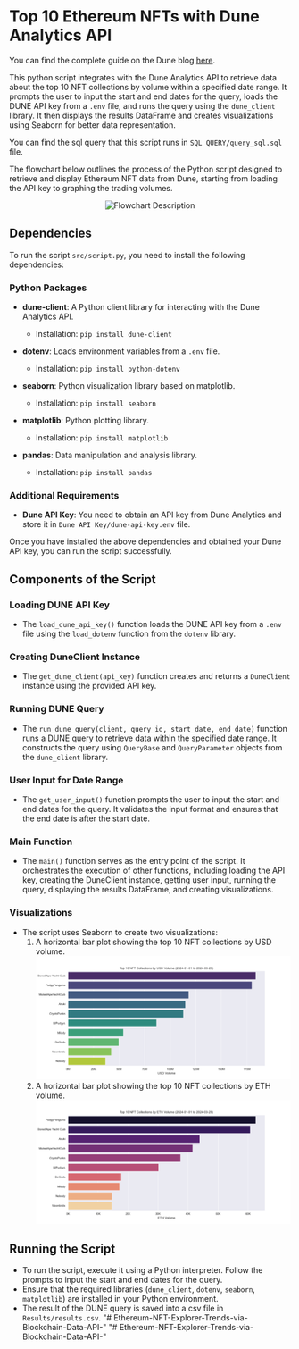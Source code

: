 # Top 10 Ethereum NFTs with Dune Analytics API

You can find the complete guide on the Dune blog [here](https://dune.com/blog/complete-guide-analyzing-the-top-10-ethereum-nfts-using-dune-api).

This python script integrates with the Dune Analytics API to retrieve data about the top 10 NFT collections by volume within a specified date range. It prompts the user to input the start and end dates for the query, loads the DUNE API key from a `.env` file, and runs the query using the `dune_client` library. It then displays the results DataFrame and creates visualizations using Seaborn for better data representation.

You can find the sql query that this script runs in `SQL QUERY/query_sql.sql` file.

The flowchart below outlines the process of the Python script designed to retrieve and display Ethereum NFT data from Dune, starting from loading the API key to graphing the trading volumes.
<p align="center">
  <img src="https://github.com/Toufik-BHM/Top-10-Ethereum-NFTs-with-Dune-Analytics-API/assets/157906071/ef2ece8f-de53-4761-af12-dcc31274d430" alt="Flowchart Description" width="600"/>
</p>

## Dependencies

To run the script `src/script.py`, you need to install the following dependencies:

### Python Packages

- **dune-client**: A Python client library for interacting with the Dune Analytics API.
  - Installation: `pip install dune-client`

- **dotenv**: Loads environment variables from a `.env` file.
  - Installation: `pip install python-dotenv`

- **seaborn**: Python visualization library based on matplotlib.
  - Installation: `pip install seaborn`

- **matplotlib**: Python plotting library.
  - Installation: `pip install matplotlib`

- **pandas**: Data manipulation and analysis library.
  - Installation: `pip install pandas`

### Additional Requirements

- **Dune API Key**: You need to obtain an API key from Dune Analytics and store it in `Dune API Key/dune-api-key.env` file.

Once you have installed the above dependencies and obtained your Dune API key, you can run the script successfully.



## Components of the Script

### Loading DUNE API Key
- The `load_dune_api_key()` function loads the DUNE API key from a `.env` file using the `load_dotenv` function from the `dotenv` library.

### Creating DuneClient Instance
- The `get_dune_client(api_key)` function creates and returns a `DuneClient` instance using the provided API key.

### Running DUNE Query
- The `run_dune_query(client, query_id, start_date, end_date)` function runs a DUNE query to retrieve data within the specified date range. It constructs the query using `QueryBase` and `QueryParameter` objects from the `dune_client` library.

### User Input for Date Range
- The `get_user_input()` function prompts the user to input the start and end dates for the query. It validates the input format and ensures that the end date is after the start date.

### Main Function
- The `main()` function serves as the entry point of the script. It orchestrates the execution of other functions, including loading the API key, creating the DuneClient instance, getting user input, running the query, displaying the results DataFrame, and creating visualizations.

### Visualizations
- The script uses Seaborn to create two visualizations:
  1. A horizontal bar plot showing the top 10 NFT collections by USD volume.
  ![Top 10 NFT Collections by USD Volume](<images/Top 10 NFT Collections by USD Volume.png>)
  2. A horizontal bar plot showing the top 10 NFT collections by ETH volume.
  ![Top 10 NFT Collections by ETH Volume](<images/Top 10 NFT Collections by ETH Volume.png>)
## Running the Script
- To run the script, execute it using a Python interpreter. Follow the prompts to input the start and end dates for the query.
- Ensure that the required libraries (`dune_client`, `dotenv`, `seaborn`, `matplotlib`) are installed in your Python environment.
- The result of the DUNE query is saved into a csv file in `Results/results.csv`.
"# Ethereum-NFT-Explorer-Trends-via-Blockchain-Data-API-" 
"# Ethereum-NFT-Explorer-Trends-via-Blockchain-Data-API-" 
